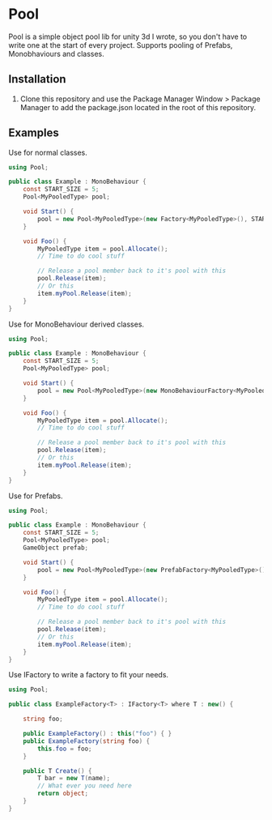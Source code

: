 # Pool
Pool is a simple object pool lib for unity 3d I wrote, so you don't have to write one at the start of every project.
Supports pooling of Prefabs, Monobhaviours and classes.
## Installation
1. Clone this repository and use the Package Manager Window > Package Manager to add the package.json located in the root of this repository.
## Examples
Use for normal classes.
```csharp
using Pool;

public class Example : MonoBehaviour {
    const START_SIZE = 5;
    Pool<MyPooledType> pool;

    void Start() {
        pool = new Pool<MyPooledType>(new Factory<MyPooledType>(), START_SIZE;
    }

    void Foo() {
        MyPooledType item = pool.Allocate();
        // Time to do cool stuff

        // Release a pool member back to it's pool with this
        pool.Release(item);
        // Or this
        item.myPool.Release(item);
    }
} 
```

Use for MonoBehaviour derived classes.
```csharp
using Pool;

public class Example : MonoBehaviour {
    const START_SIZE = 5;
    Pool<MyPooledType> pool;

    void Start() {
        pool = new Pool<MyPooledType>(new MonoBehaviourFactory<MyPooledType>(prefab), START_SIZE;
    }

    void Foo() {
        MyPooledType item = pool.Allocate();
        // Time to do cool stuff

        // Release a pool member back to it's pool with this
        pool.Release(item);
        // Or this
        item.myPool.Release(item);
    }
} 
```

Use for Prefabs.
```csharp
using Pool;

public class Example : MonoBehaviour {
    const START_SIZE = 5;
    Pool<MyPooledType> pool;
    GameObject prefab;

    void Start() {
        pool = new Pool<MyPooledType>(new PrefabFactory<MyPooledType>(), START_SIZE;
    }

    void Foo() {
        MyPooledType item = pool.Allocate();
        // Time to do cool stuff

        // Release a pool member back to it's pool with this
        pool.Release(item);
        // Or this
        item.myPool.Release(item);
    }
} 
```

Use IFactory to write a factory to fit your needs.
```csharp
using Pool;

public class ExampleFactory<T> : IFactory<T> where T : new() {

	string foo;

	public ExampleFactory() : this("foo") { }
	public ExampleFactory(string foo) {
		this.foo = foo;
	}

	public T Create() {
		T bar = new T(name);
        // What ever you need here
		return object;
	}
}
```
